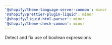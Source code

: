 ```yaml
---
'@shopify/theme-language-server-common': minor
'@shopify/prettier-plugin-liquid': minor
'@shopify/liquid-html-parser': minor
'@shopify/theme-check-common': minor
---
```


Detect and fix use of boolean expressions
